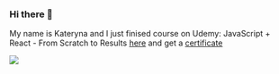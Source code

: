 ### Hi there 👋 
My name is Kateryna and I just finised course on Udemy: JavaScript + React - From Scratch to Results [here](https://www.udemy.com/course/javascript_full/)
and get a [certificate](https://github.com/novak-k/window-app/blob/master/sertificate/certificate_Udemy.jpg) 


<a href="https://github.com/novak-k">
  <img align="center" src="https://github-readme-stats.vercel.app/api?username=novak-k&show_icons=true&include_all_commits=true&count_private=true&hide=contribs&theme=radical&border_radius=20" />
</a>


<!--
**novak-k/novak-k** is a ✨ _special_ ✨ repository because its `README.md` (this file) appears on your GitHub profile.

Here are some ideas to get you started:

- 🔭 I’m currently working on ...
- 🌱 I’m currently learning ...
- 👯 I’m looking to collaborate on ...
- 🤔 I’m looking for help with ...
- 💬 Ask me about ...
- 📫 How to reach me: ...
- 😄 Pronouns: ...
- ⚡ Fun fact: ...
-->

